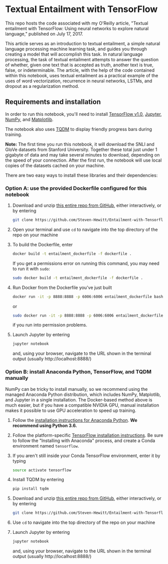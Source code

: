 # Textual Entailment with TensorFlow

This repo hosts the code associated with my O'Reilly article, "Textual entailment with TensorFlow: Using neural networks to explore natural language," published on July 17, 2017.

This article serves as an introduction to textual entailment, a simple natural language processing machine learning task, and guides you through creating a model that will accomplish this task.  In natural language processing, the task of textual entailment attempts to answer the question of whether, given one text that is accepted as truth, another text is true, false, or indeterminable.  The article, with the help of the code contained within this notebook, uses textual entailment as a practical example of the uses of word vectorization, recurrence in neural networks, LSTMs, and dropout as a regularization method.

## Requirements and installation
In order to run this notebook, you'll need to install [TensorFlow v1.0](https://www.tensorflow.org/), [Jupyter](http://jupyter.org/), [NumPy](http://www.numpy.org/), and [Matplotlib](http://matplotlib.org/).

The notebook also uses [TQDM](https://pypi.python.org/pypi/tqdm) to display friendly progress bars during training.

**Note:** The first time you run this notebook, it will download the SNLI and GloVe datasets from Stanford University. Together these total just under 1 gigabyte of data and may take several minutes to download, depending on the speed of your connection. After the first run, the notebook will use local copies of the datasets cached on your machine.

There are two easy ways to install these libraries and their dependencies:

### Option A: use the provided Dockerfile configured for this notebook

1. Download and unzip [this entire repo from GitHub](https://github.com/Steven-Hewitt/Entailment-with-Tensorflow), either interactively, or by entering
    ```bash
    git clone https://github.com/Steven-Hewitt/Entailment-with-Tensorflow.git
    ```

2. Open your terminal and use `cd` to navigate into the top directory of the repo on your machine

3. To build the Dockerfile, enter
    ```bash
    docker build -t entailment_dockerfile -f dockerfile .
    ```
    If you get a permissions error on running this command, you may need to run it with `sudo`:
    ```bash
    sudo docker build -t entailment_dockerfile -f dockerfile .
    ```

4. Run Docker from the Dockerfile you've just built
    ```bash
    docker run -it -p 8888:8888 -p 6006:6006 entailment_dockerfile bash
    ```
    or
    ```bash
    sudo docker run -it -p 8888:8888 -p 6006:6006 entailment_dockerfile bash
    ```
    if you run into permission problems.

5. Launch Jupyter by entering
    ```bash
    jupyter notebook
    ```
    and, using your browser, navigate to the URL shown in the terminal output (usually http://localhost:8888/)

### Option B: install Anaconda Python, TensorFlow, and TQDM manually
NumPy can be tricky to install manually, so we recommend using the managed Anaconda Python distribution, which includes NumPy, Matplotlib, and Jupyter in a single installation. The Docker-based method above is much easier, but if you have a compatible NVIDIA GPU, manual installation makes it possible to use GPU acceleration to speed up training.

1. Follow the [installation instructions for Anaconda Python](https://www.continuum.io/downloads). **We recommend using Python 3.6.**

2. Follow the platform-specific [TensorFlow installation instructions](https://www.tensorflow.org/install/). Be sure to follow the "Installing with Anaconda" process, and create a Conda environment named `tensorflow`.

3. If you aren't still inside your Conda TensorFlow environment, enter it by typing
    ```bash
    source activate tensorflow
    ```

4. Install TQDM by entering
    ```bash
    pip install tqdm
    ```

5. Download and unzip [this entire repo from GitHub](https://github.com/Steven-Hewitt/Entailment-with-Tensorflow), either interactively, or by entering
    ```bash
    git clone https://github.com/Steven-Hewitt/Entailment-with-Tensorflow.git
    ```

6. Use `cd` to navigate into the top directory of the repo on your machine

7. Launch Jupyter by entering
    ```bash
    jupyter notebook
    ```
    and, using your browser, navigate to the URL shown in the terminal output (usually http://localhost:8888/)
